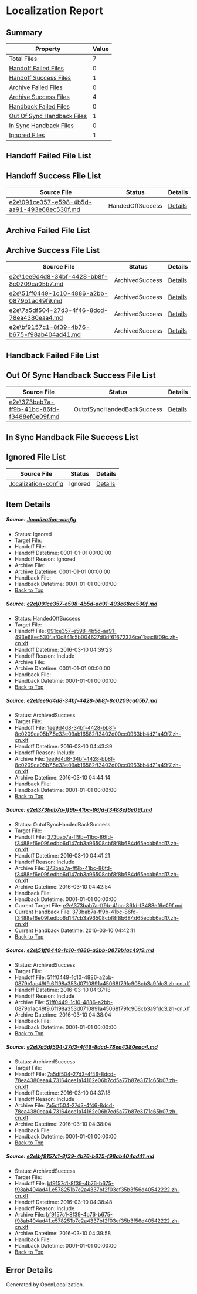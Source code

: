 # <a name='report-top'></a> Localization Report

## Summary
 Property | Value 
 -------- | ----- 
 Total Files | 7
[ Handoff Failed Files ](#handoff-failed-list)| 0
[ Handoff Success Files ](#handoff-success-list)| 1
[ Archive Failed Files ](#archive-failed-list)| 0
[ Archive Success Files ](#archive-success-list)| 4
[ Handback Failed Files ](#handback-failed-list)| 0
[ Out Of Sync Handback Files ](#outofsync-handback-success-list)| 1
[ In Sync Handback Files ](#insync-handback-success-list)| 0
[ Ignored Files ](#ignored-list)| 1

## <a name='handoff-failed-list'></a> Handoff Failed File List

## <a name='handoff-success-list'></a> Handoff Success File List
 Source File | Status | Details 
 ----------- | ------ | ------- 
 [e2e\091ce357-e598-4b5d-aa91-493e68ec530f.md](https://github.com/OpenLocalizationTest/oltest/blob/a6d9b5d3ee2d9f7126f53d39dc5eaeaa0f376704/e2e/091ce357-e598-4b5d-aa91-493e68ec530f.md) | HandedOffSuccess | [Details](#91b0e6972eec6e05dba655bdf1226b09d57647a01)

## <a name='archive-failed-list'></a> Archive Failed File List

## <a name='archive-success-list'></a> Archive Success File List
 Source File | Status | Details 
 ----------- | ------ | ------- 
 [e2e\1ee9d4d8-34bf-4428-bb8f-8c0209ca05b7.md](https://github.com/OpenLocalizationTest/oltest/blob/914f69e938a778ccd8cf4779c543908acfab466c/e2e/1ee9d4d8-34bf-4428-bb8f-8c0209ca05b7.md) | ArchivedSuccess | [Details](#2d32c03897d699832f3e5c68a25cd867b05ffd9d2)
 [e2e\51ff0449-1c10-4886-a2bb-0879b1ac49f9.md](https://github.com/OpenLocalizationTest/oltest/blob/4f9590a38b92378f9309447449962cb4753af0da/e2e/51ff0449-1c10-4886-a2bb-0879b1ac49f9.md) | ArchivedSuccess | [Details](#6c35c857ed697aaddabc1bd14872b3a2a3fe301d4)
 [e2e\7a5df504-27d3-4f46-8dcd-78ea4380eaa4.md](https://github.com/OpenLocalizationTest/oltest/blob/4f9590a38b92378f9309447449962cb4753af0da/e2e/7a5df504-27d3-4f46-8dcd-78ea4380eaa4.md) | ArchivedSuccess | [Details](#f4a94fe4084ce89a7a169255c8c1bcb72858331d5)
 [e2e\bf9157c1-8f39-4b76-b675-f98ab404ad41.md](https://github.com/OpenLocalizationTest/oltest/blob/c8bb79716f2d2bfe1582933bbb8f45cc04cf230c/e2e/bf9157c1-8f39-4b76-b675-f98ab404ad41.md) | ArchivedSuccess | [Details](#de4b37fc1607e3773d934dc59de9498077ea1b5b6)

## <a name='handback-failed-list'></a> Handback Failed File List

## <a name='outofsync-handback-success-list'></a> Out Of Sync Handback Success File List
 Source File | Status | Details 
 ----------- | ------ | ------- 
 [e2e\373bab7a-ff9b-41bc-86fd-f3488ef6e09f.md](https://github.com/OpenLocalizationTest/oltest/blob/b93d6c664216942619d873bff1d775075f5579ae/e2e/373bab7a-ff9b-41bc-86fd-f3488ef6e09f.md) | OutofSyncHandedBackSuccess | [Details](#9a03de62c671dd09c8167d4c31c519a17ba85e403)

## <a name='insync-handback-success-list'></a> In Sync Handback File Success List

## <a name='ignored-list'></a> Ignored File List
 Source File | Status | Details 
 ----------- | ------ | ------- 
 [.localization-config](https://github.com/OpenLocalizationTest/oltest/blob/914f69e938a778ccd8cf4779c543908acfab466c/.localization-config) | Ignored | [Details](#66aca4b1c2f43b14ec41e0e427345df94af1d5e10)

## Item Details
##### <a name='66aca4b1c2f43b14ec41e0e427345df94af1d5e10'></a> Source: [.localization-config](https://github.com/OpenLocalizationTest/oltest/blob/914f69e938a778ccd8cf4779c543908acfab466c/.localization-config)
* Status: Ignored
* Target File: 
* Handoff File: 
* Handoff Datetime: 0001-01-01 00:00:00
* Handoff Reason: Ignored
* Archive File: 
* Archive Datetime: 0001-01-01 00:00:00
* Handback File: 
* Handback Datetime: 0001-01-01 00:00:00
* [Back to Top](#report-top)

##### <a name='91b0e6972eec6e05dba655bdf1226b09d57647a01'></a> Source: [e2e\091ce357-e598-4b5d-aa91-493e68ec530f.md](https://github.com/OpenLocalizationTest/oltest/blob/a6d9b5d3ee2d9f7126f53d39dc5eaeaa0f376704/e2e/091ce357-e598-4b5d-aa91-493e68ec530f.md)
* Status: HandedOffSuccess
* Target File: 
* Handoff File: [091ce357-e598-4b5d-aa91-493e68ec530f.af0c841c5b004627d0df61672336ce11aac8f09c.zh-cn.xlf](https://github.com/OpenLocalizationTestOrg/olhandoff/blob/d3738be9e50e01023a53bc653be760f54bc8a957/ol-handoff/OpenLocalizationTestOrg/oltest.zh-cn/xinjiang/ht/091ce357-e598-4b5d-aa91-493e68ec530f.af0c841c5b004627d0df61672336ce11aac8f09c.zh-cn.xlf)
* Handoff Datetime: 2016-03-10 04:39:23
* Handoff Reason: Include
* Archive File: 
* Archive Datetime: 0001-01-01 00:00:00
* Handback File: 
* Handback Datetime: 0001-01-01 00:00:00
* [Back to Top](#report-top)

##### <a name='2d32c03897d699832f3e5c68a25cd867b05ffd9d2'></a> Source: [e2e\1ee9d4d8-34bf-4428-bb8f-8c0209ca05b7.md](https://github.com/OpenLocalizationTest/oltest/blob/914f69e938a778ccd8cf4779c543908acfab466c/e2e/1ee9d4d8-34bf-4428-bb8f-8c0209ca05b7.md)
* Status: ArchivedSuccess
* Target File: 
* Handoff File: [1ee9d4d8-34bf-4428-bb8f-8c0209ca05b7.5e33e09ab16582ff3402d00cc0963bb4d21a49f7.zh-cn.xlf](https://github.com/OpenLocalizationTestOrg/olhandoff/blob/f106da394b1374bd736497a2e89a3e9a48ac0a11/ol-handoff/OpenLocalizationTestOrg/oltest.zh-cn/xinjiang/ht/1ee9d4d8-34bf-4428-bb8f-8c0209ca05b7.5e33e09ab16582ff3402d00cc0963bb4d21a49f7.zh-cn.xlf)
* Handoff Datetime: 2016-03-10 04:43:39
* Handoff Reason: Include
* Archive File: [1ee9d4d8-34bf-4428-bb8f-8c0209ca05b7.5e33e09ab16582ff3402d00cc0963bb4d21a49f7.zh-cn.xlf](https://github.com/OpenLocalizationTestOrg/olhandoff/blob/a349ba77210880737c62d9511c4ad45942b40caa/ol-handoff/OpenLocalizationTestOrg/oltest.zh-cn/xinjiang/ht/archive/1ee9d4d8-34bf-4428-bb8f-8c0209ca05b7.5e33e09ab16582ff3402d00cc0963bb4d21a49f7.zh-cn.xlf)
* Archive Datetime: 2016-03-10 04:44:14
* Handback File: 
* Handback Datetime: 0001-01-01 00:00:00
* [Back to Top](#report-top)

##### <a name='9a03de62c671dd09c8167d4c31c519a17ba85e403'></a> Source: [e2e\373bab7a-ff9b-41bc-86fd-f3488ef6e09f.md](https://github.com/OpenLocalizationTest/oltest/blob/b93d6c664216942619d873bff1d775075f5579ae/e2e/373bab7a-ff9b-41bc-86fd-f3488ef6e09f.md)
* Status: OutofSyncHandedBackSuccess
* Target File: 
* Handoff File: [373bab7a-ff9b-41bc-86fd-f3488ef6e09f.edbb6d147cb3a96508cbf8f8b684d65ecbb6ad17.zh-cn.xlf](https://github.com/OpenLocalizationTestOrg/olhandoff/blob/63bf2f4c944e00b3429a3d34462e27e3a4b7ea2c/ol-handoff/OpenLocalizationTestOrg/oltest.zh-cn/xinjiang/ht/373bab7a-ff9b-41bc-86fd-f3488ef6e09f.edbb6d147cb3a96508cbf8f8b684d65ecbb6ad17.zh-cn.xlf)
* Handoff Datetime: 2016-03-10 04:41:21
* Handoff Reason: Include
* Archive File: [373bab7a-ff9b-41bc-86fd-f3488ef6e09f.edbb6d147cb3a96508cbf8f8b684d65ecbb6ad17.zh-cn.xlf](https://github.com/OpenLocalizationTestOrg/olhandoff/blob/47142bcd98c7af6c8cd22ae77a0545daa95dc3cd/ol-handoff/OpenLocalizationTestOrg/oltest.zh-cn/xinjiang/ht/archive/373bab7a-ff9b-41bc-86fd-f3488ef6e09f.edbb6d147cb3a96508cbf8f8b684d65ecbb6ad17.zh-cn.xlf)
* Archive Datetime: 2016-03-10 04:42:54
* Handback File: 
* Handback Datetime: 0001-01-01 00:00:00
* Current Target File: [e2e\373bab7a-ff9b-41bc-86fd-f3488ef6e09f.md](https://github.com/OpenLocalizationTestOrg/oltest.zh-cn/blob/3c1bf6c7bb3e8147ec6cfc73792b95a7a27eb0ba/e2e/373bab7a-ff9b-41bc-86fd-f3488ef6e09f.md)
* Current Handback File: [373bab7a-ff9b-41bc-86fd-f3488ef6e09f.edbb6d147cb3a96508cbf8f8b684d65ecbb6ad17.zh-cn.xlf](https://github.com/OpenLocalizationTestOrg/olhandback/blob/e7302fc0ac8e14e8c7450371f4c886b5a9765f20/ol-handback/OpenLocalizationTestOrg/oltest.zh-cn/xinjiang/ht/373bab7a-ff9b-41bc-86fd-f3488ef6e09f.edbb6d147cb3a96508cbf8f8b684d65ecbb6ad17.zh-cn.xlf)
* Current Handback Datetime: 2016-03-10 04:42:11
* [Back to Top](#report-top)

##### <a name='6c35c857ed697aaddabc1bd14872b3a2a3fe301d4'></a> Source: [e2e\51ff0449-1c10-4886-a2bb-0879b1ac49f9.md](https://github.com/OpenLocalizationTest/oltest/blob/4f9590a38b92378f9309447449962cb4753af0da/e2e/51ff0449-1c10-4886-a2bb-0879b1ac49f9.md)
* Status: ArchivedSuccess
* Target File: 
* Handoff File: [51ff0449-1c10-4886-a2bb-0879b1ac49f9.6f198a353d0710891a45068f79fc908cb3a9fdc3.zh-cn.xlf](https://github.com/OpenLocalizationTestOrg/olhandoff/blob/b4ee2c46659cb97e6a2bbba4386746f76739c9ed/ol-handoff/OpenLocalizationTestOrg/oltest.zh-cn/xinjiang/ht/51ff0449-1c10-4886-a2bb-0879b1ac49f9.6f198a353d0710891a45068f79fc908cb3a9fdc3.zh-cn.xlf)
* Handoff Datetime: 2016-03-10 04:37:18
* Handoff Reason: Include
* Archive File: [51ff0449-1c10-4886-a2bb-0879b1ac49f9.6f198a353d0710891a45068f79fc908cb3a9fdc3.zh-cn.xlf](https://github.com/OpenLocalizationTestOrg/olhandoff/blob/4fd36cc40d549afc1a4a0609a759c5f7a13097f1/ol-handoff/OpenLocalizationTestOrg/oltest.zh-cn/xinjiang/ht/archive/51ff0449-1c10-4886-a2bb-0879b1ac49f9.6f198a353d0710891a45068f79fc908cb3a9fdc3.zh-cn.xlf)
* Archive Datetime: 2016-03-10 04:38:04
* Handback File: 
* Handback Datetime: 0001-01-01 00:00:00
* [Back to Top](#report-top)

##### <a name='f4a94fe4084ce89a7a169255c8c1bcb72858331d5'></a> Source: [e2e\7a5df504-27d3-4f46-8dcd-78ea4380eaa4.md](https://github.com/OpenLocalizationTest/oltest/blob/4f9590a38b92378f9309447449962cb4753af0da/e2e/7a5df504-27d3-4f46-8dcd-78ea4380eaa4.md)
* Status: ArchivedSuccess
* Target File: 
* Handoff File: [7a5df504-27d3-4f46-8dcd-78ea4380eaa4.73164cee1a14162e06b7cd5a77b87e3171c65b07.zh-cn.xlf](https://github.com/OpenLocalizationTestOrg/olhandoff/blob/b4ee2c46659cb97e6a2bbba4386746f76739c9ed/ol-handoff/OpenLocalizationTestOrg/oltest.zh-cn/xinjiang/ht/7a5df504-27d3-4f46-8dcd-78ea4380eaa4.73164cee1a14162e06b7cd5a77b87e3171c65b07.zh-cn.xlf)
* Handoff Datetime: 2016-03-10 04:37:18
* Handoff Reason: Include
* Archive File: [7a5df504-27d3-4f46-8dcd-78ea4380eaa4.73164cee1a14162e06b7cd5a77b87e3171c65b07.zh-cn.xlf](https://github.com/OpenLocalizationTestOrg/olhandoff/blob/4fd36cc40d549afc1a4a0609a759c5f7a13097f1/ol-handoff/OpenLocalizationTestOrg/oltest.zh-cn/xinjiang/ht/archive/7a5df504-27d3-4f46-8dcd-78ea4380eaa4.73164cee1a14162e06b7cd5a77b87e3171c65b07.zh-cn.xlf)
* Archive Datetime: 2016-03-10 04:38:04
* Handback File: 
* Handback Datetime: 0001-01-01 00:00:00
* [Back to Top](#report-top)

##### <a name='de4b37fc1607e3773d934dc59de9498077ea1b5b6'></a> Source: [e2e\bf9157c1-8f39-4b76-b675-f98ab404ad41.md](https://github.com/OpenLocalizationTest/oltest/blob/c8bb79716f2d2bfe1582933bbb8f45cc04cf230c/e2e/bf9157c1-8f39-4b76-b675-f98ab404ad41.md)
* Status: ArchivedSuccess
* Target File: 
* Handoff File: [bf9157c1-8f39-4b76-b675-f98ab404ad41.e578251b7c2a4337bf2f03ef35b3f56d40542222.zh-cn.xlf](https://github.com/OpenLocalizationTestOrg/olhandoff/blob/b99bd9fb6603c4029c9a5a13f2f55977db1dc360/ol-handoff/OpenLocalizationTestOrg/oltest.zh-cn/xinjiang/ht/bf9157c1-8f39-4b76-b675-f98ab404ad41.e578251b7c2a4337bf2f03ef35b3f56d40542222.zh-cn.xlf)
* Handoff Datetime: 2016-03-10 04:38:48
* Handoff Reason: Include
* Archive File: [bf9157c1-8f39-4b76-b675-f98ab404ad41.e578251b7c2a4337bf2f03ef35b3f56d40542222.zh-cn.xlf](https://github.com/OpenLocalizationTestOrg/olhandoff/blob/d3847341eed5a942654c85efd692730bab56579e/ol-handoff/OpenLocalizationTestOrg/oltest.zh-cn/xinjiang/ht/archive/bf9157c1-8f39-4b76-b675-f98ab404ad41.e578251b7c2a4337bf2f03ef35b3f56d40542222.zh-cn.xlf)
* Archive Datetime: 2016-03-10 04:39:58
* Handback File: 
* Handback Datetime: 0001-01-01 00:00:00
* [Back to Top](#report-top)


## Error Details

Generated by OpenLocalization.
